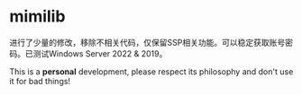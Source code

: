 # mimilib
进行了少量的修改，移除不相关代码，仅保留SSP相关功能。可以稳定获取账号密码。已测试Windows Server 2022 & 2019。


This is a **personal** development, please respect its philosophy and don't use it for bad things!